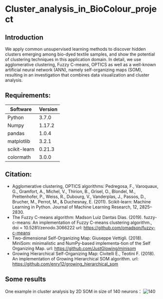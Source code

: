 # Cluster_analysis_in_BioColour_project
## Introduction
We apply common unsupervised learning methods to discover hidden clusters emerging among bio-dyed textile samples, and show the potential of clustering techniques in this application domain. In detail, we use agglomerative clustering, Fuzzy C-means, OPTICS as well as a well-known artificial neural network (ANN), namely self-organizing maps (SOM), resulting in an investigation that combines data visualization and cluster analysis.

## Requirements:
| Software  | Version |
| ------------- | ------------- |
| Python  | 3.7.0  |
| Numpy  | 1.17.2  |
| pandas  | 1.0.4  |
| matplotlib  | 3.2.1  |
| scikit-learn  | 0.21.3  |
| colormath  | 3.0.0  |
## Citation:
* Agglomerative clustering, OPTICS algorithms:
Pedregosa, F., Varoquaux, G., Gramfort, A., Michel, V., Thirion, B., Grisel, O., Blondel, M., Prettenhofer, P., Weiss, R., Dubourg, V., Vanderplas, J., Passos, D., Brucher, M., Perrot, M., & Duchesnay, E. (2011). Scikit-learn: Machine Learning in Python. Journal of Machine Learning Research, 12, 2825–2830.
* The Fuzzy C-means algorithm:
Madson Luiz Dantas Dias. (2019). fuzzy-c-means: An implementation of Fuzzy C-means clustering algorithm., doi = 10.5281/zenodo.3066222 
url: https://github.com/omadson/fuzzy-c-means 
* Two-dimensional Self-Organizing Map:
Giuseppe Vettigli. (2018). MiniSom: minimalistic and NumPy-based implementa-tion of the Self Organizing Map.
url: https://github.com/JustGlowing/minisom 
* Growing Hierarchical Self-Organizing Map:
Civitelli E., Teotini F. (2018). An implementation of Growing Hierarchical SOM algorithm. 
url: https://github.com/enry12/growing_hierarchical_som 

## Some results

 One example in cluster analysis by 2D SOM in size of 140 neurons：
![140](https://user-images.githubusercontent.com/34623632/129462337-79c85620-7694-41a1-9bf9-5051b90e55c4.png)
               
